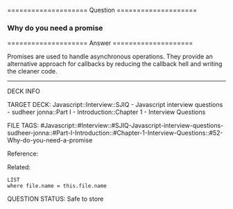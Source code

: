 ==================== Question ====================  

### Why do you need a promise  

==================== Answer ====================  

Promises are used to handle asynchronous operations. They provide an alternative
approach for callbacks by reducing the callback hell and writing the cleaner
code.

---

DECK INFO

TARGET DECK: Javascript::Interview::SJIQ - Javascript interview questions -
sudheer jonna::Part I - Introduction::Chapter 1 - Interview Questions

FILE TAGS:
#Javascript::#Interview::#SJIQ-Javascript-interview-questions-sudheer-jonna::#Part-I-Introduction::#Chapter-1-Interview-Questions::#52-Why-do-you-need-a-promise

Reference:

Related:

```dataview
LIST
where file.name = this.file.name
```

QUESTION STATUS: Safe to store
